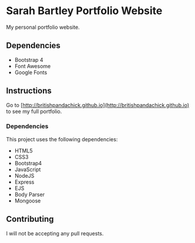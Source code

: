 # Sarah Bartley Portfolio Website
My personal portfolio website.

## Dependencies
* Bootstrap 4
* Font Awesome
* Google Fonts

## Instructions
Go to [http://britishpandachick.github.io](http://britishpandachick.github.io) to see my full portfolio.

### Dependencies
This project uses the following dependencies:

* HTML5
* CSS3
* Bootstrap4
* JavaScript
* NodeJS
* Express
* EJS  
* Body Parser
* Mongoose

## Contributing
I will not be accepting any pull requests.
